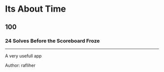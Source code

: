 # Its About Time
## 100
### 24 Solves Before the Scoreboard Froze
---
A very usefull app

Author: rafliher